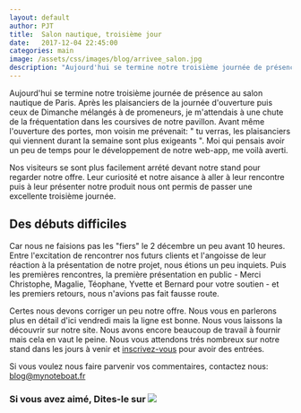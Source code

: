 ```yaml
---
layout: default
author: PJT
title:  Salon nautique, troisième jour
date:   2017-12-04 22:45:00
categories: main
image: /assets/css/images/blog/arrivee_salon.jpg
description: "Aujourd'hui se termine notre troisième journée de présence au salon nautique de Paris.  Après les plaisanciers de la journée d'ouverture puis ceux de Dimanche mélangés à de promeneurs, je m'attendais à une chute de la fréquentation dans les coursives de notre pavillon.  Avant même l'ouverture des portes, mon voisin me prévenait: 'tu verras, les plaisanciers qui viennent durant la semaine sont plus exigeants '.  Premier bilan du bénéfice d'un stand au Nautic."
---
```


Aujourd'hui se termine notre troisième journée de présence au salon nautique de Paris.  Après les plaisanciers de la journée d'ouverture puis ceux de Dimanche mélangés à de promeneurs, je m'attendais à une chute de la fréquentation dans les coursives de notre pavillon.  Avant même l'ouverture des portes, mon voisin me prévenait: " tu verras, les plaisanciers qui viennent durant la semaine sont plus exigeants ".  Moi qui pensais avoir un peu de temps pour le développement de notre web-app, me voilà averti.
<!--break-->

Nos visiteurs se sont plus facilement arrété devant notre stand pour regarder notre offre.  Leur curiosité et notre aisance à aller à leur rencontre puis à leur présenter notre produit nous ont permis de passer une excellente troisième journée.

## Des débuts difficiles

Car nous ne faisions pas les "fiers" le 2 décembre un peu avant 10 heures. Entre l'excitation de rencontrer nos futurs clients et l'angoisse de leur réaction à la présentation de notre projet, nous étions un peu inquiets.  Puis les premières rencontres, la première présentation en public - Merci Christophe, Magalie, Téophane, Yvette et Bernard pour votre soutien - et les premiers retours, nous n'avions pas fait fausse route.

Certes nous devons corriger un peu notre offre.  Nous vous en parlerons plus en détail d'ici vendredi mais la ligne est bonne.  Nous vous laissons la découvrir sur notre site.
Nous avons encore beaucoup de travail à fournir mais cela en vaut le peine.  Nous vous attendons trés nombreux sur notre stand dans les jours à venir et [inscrivez-vous](https://docs.google.com/forms/d/e/1FAIpQLSd42BGrRVfKv_NFom-Q4H-xz_WZDaWQ6n0ze1E7oEnZ86oMAw/alreadyresponded) pour avoir des entrées.

Si vous voulez nous faire parvenir vos commentaires, contactez nous: [blog@mynoteboat.fr](mailto:blog@mynoteboat.fr)

<H3>Si vous avez aimé, Dites-le sur <a href="https://www.facebook.com/sharer/sharer.php?u=http://www.mynoteboat.fr//main/2017/12/04/salon-nautique-Jour-3.html" target="_blank" ><img src="{{ site.url }}/assets/images/facebook-icon-S.png"
            id="FB" class="socialicon"></a></H3>
